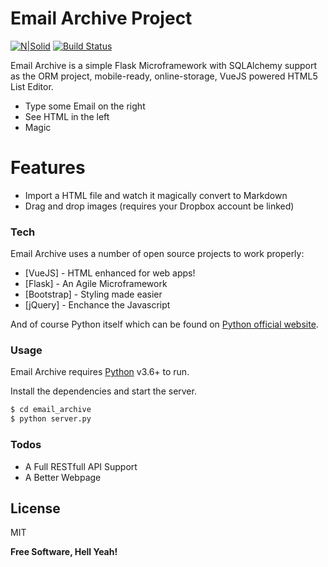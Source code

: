 # Email Archive Project

[![N|Solid](https://upload.wikimedia.org/wikipedia/commons/3/34/Blue_Python_3.6_Shield_Badge.svg)](https://nodesource.com/products/nsolid)
[![Build Status](https://travis-ci.org/joemccann/dillinger.svg?branch=master)](https://travis-ci.org/joemccann/dillinger)

Email Archive is a simple Flask Microframework with SQLAlchemy support as the ORM project, mobile-ready, online-storage, VueJS powered HTML5 List Editor.

  - Type some Email on the right
  - See HTML in the left
  - Magic

#  Features

  - Import a HTML file and watch it magically convert to Markdown
  - Drag and drop images (requires your Dropbox account be linked)


### Tech

Email Archive uses a number of open source projects to work properly:

* [VueJS] - HTML enhanced for web apps!
* [Flask] - An Agile Microframework
* [Bootstrap] - Styling made easier
* [jQuery] - Enchance the Javascript

And of course Python itself which can be found on [Python official website][pywebsite].

### Usage

Email Archive requires [Python](https://python.org/) v3.6+ to run.

Install the dependencies and start the server.

```sh
$ cd email_archive
$ python server.py
```


### Todos

 - A Full RESTfull API Support
 - A Better Webpage

License
----

MIT


**Free Software, Hell Yeah!**

[//]: # (These are reference links used in the body of this note and get stripped out when the markdown processor does its job. There is no need to format nicely because it shouldn't be seen. Thanks SO - http://stackoverflow.com/questions/4823468/store-comments-in-markdown-syntax)

   [pywebsite]: <https://www.python.org/>